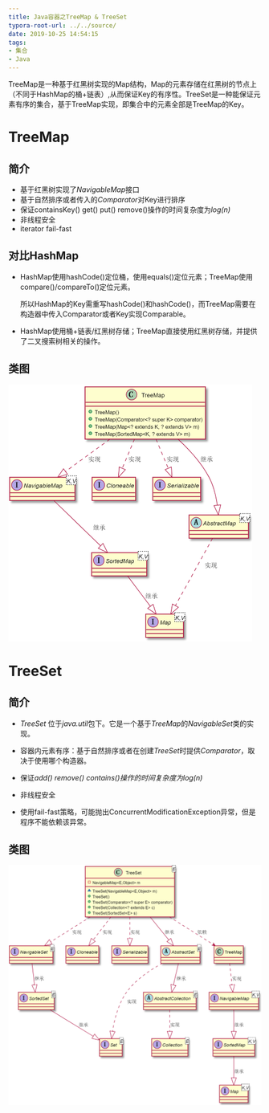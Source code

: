 ```yaml
---
title: Java容器之TreeMap & TreeSet
typora-root-url: ../../source/
date: 2019-10-25 14:54:15
tags:
- 集合
- Java
---
```






TreeMap是一种基于红黑树实现的Map结构，Map的元素存储在红黑树的节点上（不同于HashMap的桶+链表）,从而保证Key的有序性。TreeSet是一种能保证元素有序的集合，基于TreeMap实现，即集合中的元素全部是TreeMap的Key。

<!--more-->

# TreeMap

## 简介

- 基于红黑树实现了*NavigableMap*接口
- 基于自然排序或者传入的*Comparator*对Key进行排序
- 保证containsKey() get() put() remove()操作的时间复杂度为*log(n)*
- 非线程安全
- iterator fail-fast

## 对比HashMap

- HashMap使用hashCode()定位桶，使用equals()定位元素；TreeMap使用compare()/compareTo()定位元素。

  所以HashMap的Key需重写hashCode()和hashCode()，而TreeMap需要在构造器中传入Comparator或者Key实现Comparable。

- HashMap使用桶+链表/红黑树存储；TreeMap直接使用红黑树存储，并提供了二叉搜索树相关的操作。

## 类图

<img src="/imgs/1572003543338.png" alt="1572003543338" style="zoom:50%;" />



# TreeSet 

## 简介

- *TreeSet* 位于*java.util*包下。它是一个基于*TreeMap*的*NavigableSet*类的实现。

- 容器内元素有序：基于自然排序或者在创建*TreeSet*时提供*Comparator*，取决于使用哪个构造器。

- 保证*add() remove() contains()*操作的时间复杂度为*log(n)*

- 非线程安全

- 使用fail-fast策略，可能抛出ConcurrentModificationException异常，但是程序不能依赖该异常。

## 类图

<img src="/imgs/1572000336972.png" alt="1572000336972" style="zoom:50%;" />

